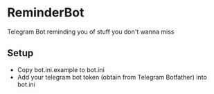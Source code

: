 # ReminderBot
Telegram Bot reminding you of stuff you don't wanna miss

## Setup
- Copy bot.ini.example to bot.ini
- Add your telegram bot token (obtain from Telegram Botfather) into bot.ini
